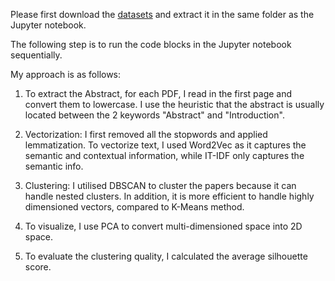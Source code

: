 Please first download the <a href="https://drive.google.com/drive/folders/1Sbk_kYCn2vngGJ3cGSInMMZUqzfLMdnt?usp=sharing">datasets</a> and extract it in the same folder as the Jupyter notebook.

The following step is to run the code blocks in the Jupyter notebook sequentially.

My approach is as follows:

1. To extract the Abstract, for each PDF, I read in the first page and convert them to lowercase. I use the heuristic that the abstract is usually located between the 2 keywords "Abstract" and "Introduction".

2. Vectorization: I first removed all the stopwords and applied lemmatization. To vectorize text, I used Word2Vec as it captures the semantic and contextual information, while IT-IDF only captures the semantic info.

3. Clustering: I utilised DBSCAN to cluster the papers because it can handle nested clusters. In addition, it is more efficient to handle highly dimensioned vectors, compared to K-Means method.

4. To visualize, I use PCA to convert multi-dimensioned space into 2D space.

5. To evaluate the clustering quality, I calculated the average silhouette score. 

